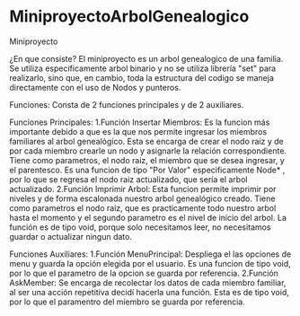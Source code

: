 # MiniproyectoArbolGenealogico
Miniproyecto

¿En que consiste?
El miniproyecto es un arbol genealogico de una familia. Se utiliza especificamente arbol binario y no se utiliza librería "set" para realizarlo, sino que, en cambio, toda la estructura del codigo se maneja directamente con el uso de Nodos y punteros. 

Funciones:
Consta de 2 funciones principales y de 2 auxiliares. 

Funciones Principales:
1.Función Insertar Miembros: Es la funcion más importante debido a que es la que nos permite ingresar los miembros familiares al arbol genealógico. Esta se encarga de crear el nodo raiz y de por cada miembro crearle un nodo y asignarle la relación correspondiente. Tiene como parametros, el nodo raiz, el miembro que se desea ingresar, y el parentesco. Es una funcion de tipo "Por Valor" especificamente Node* , por lo que se regresa el nodo raiz actualizado, que sería el arbol actualizado. 
2.Función Imprimir Arbol: Esta funcion permite imprimir por niveles y de forma escalonada nuestro arbol genealógico creado. Tiene como parametros el nodo raiz, que es practicamente todo nuestro arbol hasta el momento y el segundo parametro es el nivel de inicio del arbol. La función es de tipo void, porque solo necesitamos leer, no necesitamos guardar o actualizar ningun dato. 

Funciones Auxiliares: 
1.Función MenuPrincipal: Despliega el las opciones de menu y guarda la opción elegida por el usuario. Es una funcion de tipo void, por lo que el parametro de la opcion se guarda por referencia. 
2.Función AskMember: Se encarga de recolectar los datos de cada miembro familiar, al ser una acción repetitiva decidí hacerla una función. Esta es de tipo void, por lo que el paramentro del miembro se guarda por referencia. 